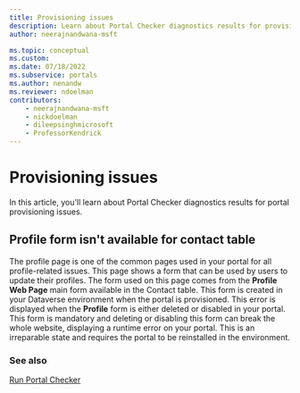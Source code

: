 ```yaml
---
title: Provisioning issues
description: Learn about Portal Checker diagnostics results for provisioning issues.
author: neerajnandwana-msft

ms.topic: conceptual
ms.custom: 
ms.date: 07/18/2022
ms.subservice: portals
ms.author: nenandw
ms.reviewer: ndoelman
contributors:
    - neerajnandwana-msft
    - nickdoelman
    - dileepsinghmicrosoft
    - ProfessorKendrick
---
```


# Provisioning issues

In this article, you'll learn about Portal Checker diagnostics results for portal provisioning issues.

## Profile form isn't available for contact table

The profile page is one of the common pages used in your portal for all profile-related issues. This page shows a form that can be used by users to update their profiles. The form used on this page comes from the **Profile Web Page** main form available in the Contact table. This form is created in your Dataverse environment when the portal is provisioned. This error is displayed when the **Profile** form is either deleted or disabled in your portal. This form is mandatory and deleting or disabling this form can break the whole website, displaying a runtime error on your portal. This is an irreparable state and requires the portal to be reinstalled in the environment.

### See also

[Run Portal Checker](portal-checker.md)


